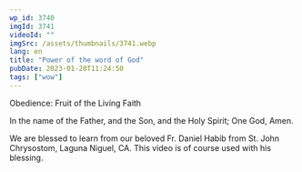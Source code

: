 ```yaml
---
wp_id: 3740
imgId: 3741
videoId: ""
imgSrc: /assets/thumbnails/3741.webp
lang: en
title: "Power of the word of God"
pubDate: 2023-01-20T11:24:50
tags: ["wow"]
---
```


<p>Obedience: Fruit of the Living Faith</p>
<p>In the name of the Father, and the Son, and the Holy Spirit; One God, Amen.</p>
<p>We are blessed to learn from our beloved Fr. Daniel Habib from St. John Chrysostom, Laguna Niguel, CA. This video is of course used with his blessing.</p>

<p>&nbsp;</p>
